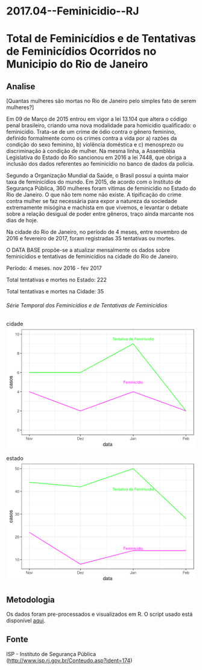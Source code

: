 # 2017.04--Feminicidio--RJ

# Total de Feminicídios e de Tentativas de Feminicídios Ocorridos no Municipio do Rio de Janeiro

## Analise
[Quantas mulheres são mortas no Rio de Janeiro pelo simples fato de serem mulheres?]

Em 09 de Março de 2015 entrou em vigor a lei 13.104 que altera o código penal brasileiro, criando uma nova modalidade para homicídio qualificado: o feminicídio. Trata-se de um crime de ódio contra o gênero feminino, definido formalmente como os crimes contra a vida por a) razões da condição do sexo feminino, b) violência doméstica e c) menosprezo ou discriminação à condição de mulher. Na mesma linha, a Assembléia Legislativa do Estado do Rio sancionou em 2016 a lei 7448, que obriga a inclusão dos dados referentes ao feminicídio no banco de dados da polícia.

Segundo a Organização Mundial da Saúde, o Brasil possuí a quinta maior taxa de feminicídios do mundo. Em 2015, de acordo com o Instituto de Segurança Pública, 360 mulheres foram vítimas de feminicídio no Estado do Rio de Janeiro. O que não tem nome não existe. A tipificação do crime contra mulher se faz necessária para expor a natureza da sociedade extremamente misógina e machista em que vivemos, e levantar o debate sobre a relação desigual de poder entre gêneros, traço ainda marcante nos dias de hoje.

Na cidade do Rio de Janeiro, no período de 4 meses, entre novembro de 2016 e fevereiro de 2017, foram registradas 35 tentativas ou mortes.

O DATA BASE propõe-se a atualizar mensalmente os dados sobre feminicídios e tentativas de feminicídios na cidade do Rio de Janeiro.   

Período: 4 meses. nov 2016 - fev 2017

Total tentativas e mortes no Estado: 222

Total tentativas e mortes na Cidade: 35


###### Série Temporal dos Feminicídios e de Tentativas de Feminicídios

cidade
![alt text](plots_raw/feminicidio_rio.png)

estado
![alt text](plots_raw/feminicidio_rj.png)




## Metodologia

Os dados foram pre-processados e visualizados em R. 
O script usado está disponível [aqui](https://github.com/database-RJ/Feminicidio---RJ/blob/master/feminicidio.R).

## Fonte

ISP - Instituto de Segurança Pública (http://www.isp.rj.gov.br/Conteudo.asp?ident=174)
